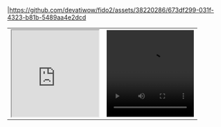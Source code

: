 |https://github.com/devatiwow/fido2/assets/38220286/673df299-031f-4323-b81b-5489aa4e2dcd

<div id="videoal">
<table>
    <tr>
        <td>
            <iframe width="200" height="200"
                source src="https://github.com/devatiwow/fido2/assets/38220286/673df299-031f-4323-b81b-5489aa4e2dcd">
            </iframe>
       </td>
       <td>
           <video width="200" height="200" controls>
              <source src="Video.mp4" type="video/mp4">
              <source src="Video.ogg" type="video/ogg">
           </video>
       </td>
    </tr>
</table>
</div>
